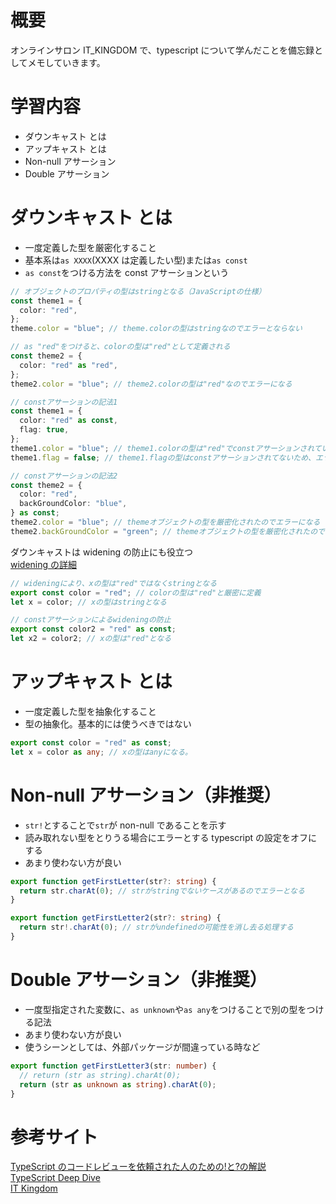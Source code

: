 <!--
title:   【TypeScript入門 #11】ダウンキャストとアップキャストについて
tags:    TypeScript,downcast,it_kingdom,upcast
id:      63e283708c0d35815357
private: false
-->


# 概要

オンラインサロン IT_KINGDOM で、typescript について学んだことを備忘録としてメモしていきます。

# 学習内容

- ダウンキャスト とは
- アップキャスト とは
- Non-null アサーション
- Double アサーション

# ダウンキャスト とは

- 一度定義した型を厳密化すること
- 基本系は`as XXXX`(XXXX は定義したい型)または`as const`
- `as const`をつける方法を const アサーションという

```typescript
// オブジェクトのプロパティの型はstringとなる（JavaScriptの仕様）
const theme1 = {
  color: "red",
};
theme.color = "blue"; // theme.colorの型はstringなのでエラーとならない

// as "red"をつけると、colorの型は"red"として定義される
const theme2 = {
  color: "red" as "red",
};
theme2.color = "blue"; // theme2.colorの型は"red"なのでエラーになる
```

```typescript
// constアサーションの記法1
const theme1 = {
  color: "red" as const,
  flag: true,
};
theme1.color = "blue"; // theme1.colorの型は"red"でconstアサーションされているため、エラーとなる
theme1.flag = false; // theme1.flagの型はconstアサーションされてないため、エラーとならない

// constアサーションの記法2
const theme2 = {
  color: "red",
  backGroundColor: "blue",
} as const;
theme2.color = "blue"; // themeオブジェクトの型を厳密化されたのでエラーになる
theme2.backGroundColor = "green"; // themeオブジェクトの型を厳密化されたのでエラーになる
```

ダウンキャストは widening の防止にも役立つ<br>
[widening の詳細](https://qiita.com/yamashin0616/items/f6f2405dba4570638228)

```typescript
// wideningにより、xの型は"red"ではなくstringとなる
export const color = "red"; // colorの型は"red"と厳密に定義
let x = color; // xの型はstringとなる

// constアサーションによるwideningの防止
export const color2 = "red" as const;
let x2 = color2; // xの型は"red"となる
```

# アップキャスト とは

- 一度定義した型を抽象化すること
- 型の抽象化。基本的には使うべきではない

```typescript
export const color = "red" as const;
let x = color as any; // xの型はanyになる。
```

# Non-null アサーション（非推奨）

- `str!`とすることで`str`が non-null であることを示す
- 読み取れない型をとりうる場合にエラーとする typescript の設定をオフにする
- あまり使わない方が良い

```typescript
export function getFirstLetter(str?: string) {
  return str.charAt(0); // strがstringでないケースがあるのでエラーとなる
}
```

```typescript
export function getFirstLetter2(str?: string) {
  return str!.charAt(0); // strがundefinedの可能性を消し去る処理する
}
```

# Double アサーション（非推奨）

- 一度型指定された変数に、`as unknown`や`as any`をつけることで別の型をつける記法
- あまり使わない方が良い
- 使うシーンとしては、外部パッケージが間違っている時など

```typescript
export function getFirstLetter3(str: number) {
  // return (str as string).charAt(0);
  return (str as unknown as string).charAt(0);
}
```

# 参考サイト

[TypeScript のコードレビューを依頼された人のための!と?の解説](https://dev.classmethod.jp/articles/typescript-assertions/)<br>
[TypeScript Deep Dive](https://typescript-jp.gitbook.io/deep-dive/type-system/type-assertion)<br>
[IT Kingdom](https://it-kingdom.com/)